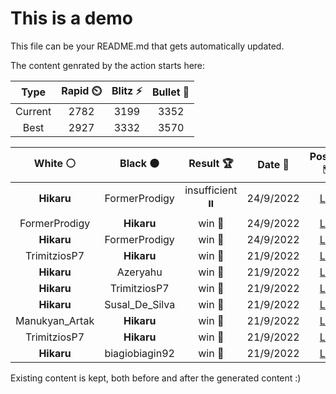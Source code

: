 # This is a demo

This file can be your README.md that gets automatically updated.

The content genrated by the action starts here:

<!--START_SECTION:chessStats-->
<!-- Automatically generated with https://github.com/Balastrong/chess-stats-action -->

| Type | Rapid ⏲️ | Blitz ⚡ | Bullet 🔫 |
|:---:|:---:|:---:|:---:|
| Current | 2782 | 3199 | 3352 |
| Best | 2927 | 3332 | 3570 |

| White ⚪ | Black ⚫ | Result 🏆 | Date 📅 | Position 🗺️ | Type 🕕 |
|:---:|:---:|:---:|:---:|:---:|:---:|
| **Hikaru** | FormerProdigy | insufficient ⏸️ | 24/9/2022 | <a href="http://www.ee.unb.ca/cgi-bin/tervo/fen.pl?select=8/8/8/8/8/6k1/8/6K1 w - -">Link</a> | Rapid |
| FormerProdigy | **Hikaru** | win 🥇 | 24/9/2022 | <a href="http://www.ee.unb.ca/cgi-bin/tervo/fen.pl?select=4k3/R4pp1/1r5p/2n5/8/5KPP/5P2/8 w - -">Link</a> | Rapid |
| **Hikaru** | FormerProdigy | win 🥇 | 24/9/2022 | <a href="http://www.ee.unb.ca/cgi-bin/tervo/fen.pl?select=8/p4k2/8/8/2P2Kp1/PR3p2/8/8 b - -">Link</a> | Rapid |
| TrimitziosP7 | **Hikaru** | win 🥇 | 21/9/2022 | <a href="http://www.ee.unb.ca/cgi-bin/tervo/fen.pl?select=8/3k4/p2pp3/1p5N/3P2pb/P1PBnbR1/KP3p2/8 w - -">Link</a> | Blitz |
| **Hikaru** | Azeryahu | win 🥇 | 21/9/2022 | <a href="http://www.ee.unb.ca/cgi-bin/tervo/fen.pl?select=4r3/Qq2b1k1/2pppnp1/1N2p3/P3P3/6NP/2P3P1/1K1R1R2 b - -">Link</a> | Blitz |
| **Hikaru** | TrimitziosP7 | win 🥇 | 21/9/2022 | <a href="http://www.ee.unb.ca/cgi-bin/tervo/fen.pl?select=r6r/pppqnp2/3p3p/2bPp2P/2B1N1pk/3P4/PPP1KPP1/R2Q4 b - -">Link</a> | Blitz |
| **Hikaru** | Susal_De_Silva | win 🥇 | 21/9/2022 | <a href="http://www.ee.unb.ca/cgi-bin/tervo/fen.pl?select=8/2N5/7k/8/4PP2/1K6/1P4P1/8 b - -">Link</a> | Blitz |
| Manukyan_Artak | **Hikaru** | win 🥇 | 21/9/2022 | <a href="http://www.ee.unb.ca/cgi-bin/tervo/fen.pl?select=6k1/Bp3p2/2p5/2K5/2P5/4bB1P/6P1/4r3 w - -">Link</a> | Blitz |
| TrimitziosP7 | **Hikaru** | win 🥇 | 21/9/2022 | <a href="http://www.ee.unb.ca/cgi-bin/tervo/fen.pl?select=4r3/5pk1/3p2p1/Q1pP4/2R2NpP/3bqpP1/8/2R2K2 w - -">Link</a> | Blitz |
| **Hikaru** | biagiobiagin92 | win 🥇 | 21/9/2022 | <a href="http://www.ee.unb.ca/cgi-bin/tervo/fen.pl?select=3rrk2/p1p2qbQ/2p2p2/2B1p3/8/3P2R1/PPP3PP/5R1K b - -">Link</a> | Blitz |

<!--END_SECTION:chessStats-->

Existing content is kept, both before and after the generated content :)
